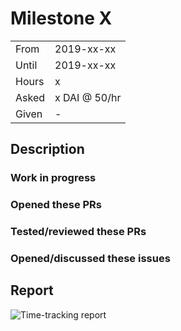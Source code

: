 # Milestone X

|       |               |
| ----- | ------------- |
| From  | 2019-xx-xx    |
| Until | 2019-xx-xx    |
| Hours | x             |
| Asked | x DAI @ 50/hr |
| Given | -             |

## Description

### Work in progress

### Opened these PRs

### Tested/reviewed these PRs

### Opened/discussed these issues

## Report

![Time-tracking report]()
